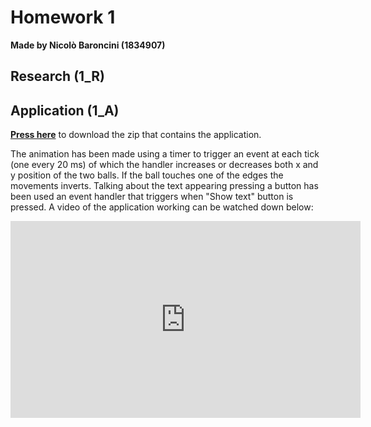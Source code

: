 # Homework 1
**Made by Nicolò Baroncini (1834907)**

## Research (1_R)

## Application (1_A)
**[Press here](https://drive.google.com/file/d/146lz_b4jEahGEgQvEOlwN5E4a-8d3i3q/view?usp=sharing)** to download the zip that contains the application.

The animation has been made using a timer to trigger an event at each tick (one every 20 ms) of which the handler increases or decreases both x and y position of the two balls. If the ball touches one of the edges the movements inverts.
Talking about the text appearing pressing a button has been used an event handler that triggers when "Show text" button is pressed.
A video of the application working can be watched down below:
<iframe width="560" height="315" src="https://www.youtube.com/embed/ok7o9mXSeFo" title="YouTube video player" frameborder="0" allow="accelerometer; autoplay; clipboard-write; encrypted-media; gyroscope; picture-in-picture" allowfullscreen></iframe>


